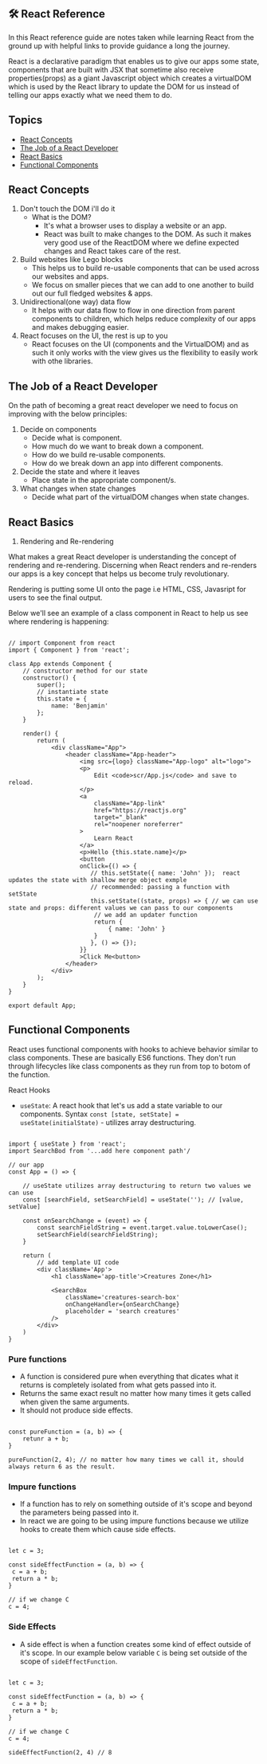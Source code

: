 ## 🛠️ React Reference

In this React reference guide are notes taken while learning React from the ground up with helpful links to provide guidance a long the journey. 

React is a declarative paradigm that enables us to give our apps some state, components that are built with JSX that sometime also receive properties(props) as a giant Javascript object which creates a virtualDOM which is used by the React library to update the DOM for us instead of telling our apps exactly what we need them to do.

## Topics
  - [React Concepts](#react-concepts)
  - [The Job of a React Developer](#the-job-of-a-react-developer)
  - [React Basics](#react-basics)
  - [Functional Components](#functional-components)

## React Concepts

1. Don't touch the DOM i'll do it
    - What is the DOM?
      - It's what a browser uses to display a website or an app.
      - React was built to make changes to the DOM. As such it makes very good use of the ReactDOM where we define expected changes and React takes care of the rest.
2. Build websites like Lego blocks
    - This helps us to build re-usable components that can be used across our websites and apps.
    - We focus on smaller pieces that we can add to one another to build out our full fledged websites & apps.
3. Unidirectional(one way) data flow
    - It helps with our data flow to flow in one direction from parent components to children, which helps reduce complexity of our apps and makes debugging easier.
4. React focuses on the UI, the rest is up to you
    - React focuses on the UI (components and the VirtualDOM) and as such it only works with the view gives us the flexibility to easily work with othe libraries. 

## The Job of a React Developer

On the path of becoming a great react developer we need to focus on improving with the below principles:

1. Decide on components
    - Decide what is component.
    - How much do we want to break down a component.
    - How do we build re-usable components.
    - How do we break down an app into different components.
2. Decide the state and where it leaves
    - Place state in the appropriate component/s.
3. What changes when state changes 
    - Decide what part of the virtualDOM changes when state changes.

## React Basics

1. Rendering and Re-rendering

What makes a great React developer is understanding the concept of rendering and re-rendering. Discerning when React renders and re-renders our apps is a key concept that helps us become truly revolutionary.  

Rendering is putting some UI onto the page i.e HTML, CSS, Javasript for users to see the final output.

Below we'll see an example of a class component in React to help us see where rendering is happening:

```JSX

// import Component from react
import { Component } from 'react';

class App extends Component {
    // constructor method for our state
    constructor() {
        super();
        // instantiate state
        this.state = {
            name: 'Benjamin'
        };
    }

    render() {
        return (
            <div className="App">
                <header className="App-header">
                    <img src={logo} className="App-logo" alt="logo">
                    <p>
                        Edit <code>scr/App.js</code> and save to reload.
                    </p>
                    <a
                        className="App-link"
                        href="https://reactjs.org"
                        target="_blank"
                        rel="noopener noreferrer"
                    >
                        Learn React
                    </a>
                    <p>Hello {this.state.name}</p>
                    <button 
                    onClick={() => {
                       // this.setState({ name: 'John' });  react updates the state with shallow merge object exmple
                       // recommended: passing a function with setState
                       this.setState((state, props) => { // we can use state and props: different values we can pass to our components
                        // we add an updater function
                        return {
                            { name: 'John' }
                        }
                       }, () => {});
                    }}
                    >Click Me<button>
                </header>
            </div>
        );
    }
}

export default App;

```

## Functional Components

React uses functional components with hooks to achieve behavior similar to class components. These are basically ES6 functions. They don't run through lifecycles like class components as they run from top to botom of the function.

React Hooks
- `useState`: A react hook that let's us add a state variable to our components. Syntax `const [state, setState] = useState(initialState)` - utilizes array destructuring.

```JSX

import { useState } from 'react';
import SearchBod from '...add here component path'/

// our app 
const App = () => {

    // useState utilizes array destructuring to return two values we can use
    const [searchField, setSearchField] = useState(''); // [value, setValue]

    const onSearchChange = (event) => {
        const searchFieldString = event.target.value.toLowerCase();
        setSearchField(searchFieldString);
    }

    return (
        // add template UI code
        <div className='App'>
            <h1 className='app-title'>Creatures Zone</h1>

            <SearchBox 
                className='creatures-search-box'
                onChangeHandler={onSearchChange}
                placeholder = 'search creatures'
            />
        </div>
    )
}

```

### Pure functions
- A function is considered pure when everything that dicates what it returns is completely isolated from what gets passed into it.
- Returns the same exact result no matter how many times it gets called when given the same arguments.
- It should not produce side effects.

```JS

const pureFunction = (a, b) => {
    retunr a + b;
}

pureFunction(2, 4); // no matter how many times we call it, should always return 6 as the result.

```

### Impure functions
- If a function has to rely on something outside of it's scope and beyond the parameters being passed into it.
- In react we are going to be using impure functions because we utilize hooks to create them which cause side effects.

```JS

let c = 3;

const sideEffectFunction = (a, b) => {
 c = a + b;
 return a * b;
}

// if we change C
c = 4;

```

### Side Effects
- A side effect is when a function creates some kind of effect outside of it's scope. In our example below variable `C` is being set outside of the scope of `sideEffectFunction`.

```JS

let c = 3;

const sideEffectFunction = (a, b) => {
 c = a + b;
 return a * b;
}

// if we change C
c = 4;

sideEffectFunction(2, 4) // 8

```